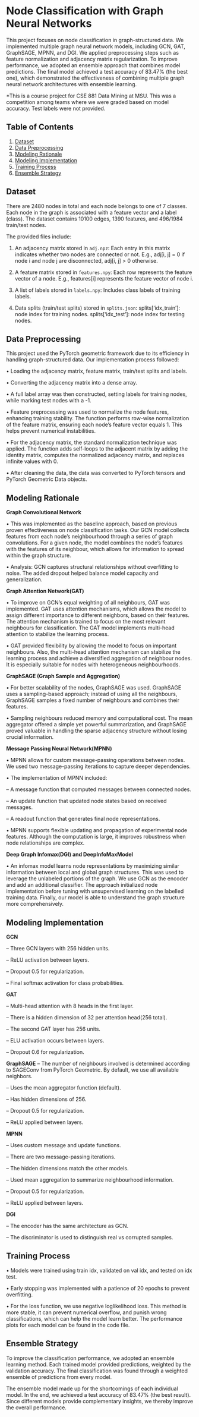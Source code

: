 # Node Classification with Graph Neural Networks
This project focuses on node classification in graph-structured data. We implemented multiple graph neural network models, including GCN, GAT, GraphSAGE, MPNN, and DGI. We applied preprocessing steps such as feature normalization and adjacency matrix regularization. To improve performance, we adopted an ensemble approach that combines model predictions. The final model achieved a test accuracy of 83.47% (the best one), which demonstrated the effectiveness of combining multiple graph neural network architectures with ensemble learning.

*This is a course project for CSE 881 Data Mining at MSU. This was a competition among teams where we were graded based on model accuracy. Test labels were not provided.

## Table of Contents
1. [Dataset](#dataset)
2. [Data Preprocessing](#data-preprocessing)
3. [Modeling Rationale](#modeling-rationale)
4. [Modeling Implementation](#modeling-implementation)
5. [Training Process](#training-process)
6. [Ensemble Strategy](#ensemble-strategy)

## Dataset
There are 2480 nodes in total and each node belongs to one of 7 classes. Each node in the graph is associated with a feature vector and a label (class). The dataset contains 10100 edges, 1390 features, and 496/1984 train/test nodes.

The provided files include:

1. An adjacency matrix stored in `adj.npz`: Each entry in this matrix indicates whether two nodes are connected or not. E.g., adj[i, j] = 0 if node i and node j are disconnected, adj[i, j] > 0 otherwise.
   
2. A feature matrix stored in `features.npy`: Each row represents the feature vector of a node. E.g., features[i] represents the feature vector of node i.
   
3. A list of labels stored in `labels.npy`: Includes class labels of training labels.
   
4. Data splits (train/test splits) stored in `splits.json`: splits[‘idx_train’]: node index for training nodes. splits[‘idx_test’]: node index for testing nodes.

## Data Preprocessing
This project used the PyTorch geometric framework due to its efficiency in handling graph-structured data. Our implementation process followed:

• Loading the adjacency matrix, feature matrix, train/test splits and labels.

• Converting the adjacency matrix into a dense array.

• A full label array was then constructed, setting labels for training nodes, while marking test nodes with a -1.

• Feature preprocessing was used to normalize the node features, enhancing training stability. The function performs row-wise normalization of the feature matrix, ensuring each node’s feature vector equals 1. This helps prevent numerical instabilities.

• For the adjacency matrix, the standard normalization technique was applied. The function adds self-loops to the adjacent matrix by adding the identity matrix, computes the normalized adjacency matrix, and replaces infinite values with 0.

• After cleaning the data, the data was converted to PyTorch tensors and PyTorch Geometric Data objects.

## Modeling Rationale
**Graph Convolutional Network**

• This was implemented as the baseline approach, based on previous proven effectiveness on node classification tasks. Our GCN model collects features from each node’s neighbourhood through a series of graph convolutions. For a given node, the model combines the node’s features with the features of its neighbour, which allows for information to spread within the graph structure.

• Analysis: GCN captures structural relationships without overfitting to noise. The added dropout helped balance model capacity and generalization.

**Graph Attention Network(GAT)**

• To improve on GCN’s equal weighting of all neighbours, GAT was implemented. GAT uses attention mechanisms, which allows the model to assign different importance to different neighbors, based on their features. The attention mechanism is trained to focus on the most relevant neighbours for classification. The GAT model implements multi-head attention to stabilize the learning process.

• GAT provided flexibility by allowing the model to focus on important neighbours. Also, the multi-head attention mechanism can stabilize the learning process and achieve a diversified aggregation of neighbour nodes. It is especially suitable for nodes with heterogeneous neighbourhoods.

**GraphSAGE (Graph Sample and Aggregation)**

• For better scalability of the nodes, GraphSAGE was used. GraphSAGE uses a sampling-based approach; instead of using all the neighbours, GraphSAGE samples a fixed number
of neighbours and combines their features.

• Sampling neighbours reduced memory and computational cost. The mean aggregator offered a simple yet powerful summarization, and GraphSAGE proved valuable in handling the sparse adjacency structure without losing crucial information.

**Message Passing Neural Network(MPNN)**

• MPNN allows for custom message-passing operations between nodes. We used two message-passing iterations to capture deeper dependencies.

• The implementation of MPNN included:

– A message function that computed messages between connected nodes.

– An update function that updated node states based on received messages.

– A readout function that generates final node representations.

• MPNN supports flexible updating and propagation of experimental node features. Although the computation is large, it improves robustness when node relationships
are complex.

**Deep Graph Infomax(DGI) and DeepInfoMaxModel**

• An infomax model learns node representations by maximizing similar information between local and global graph structures. This was used to leverage the unlabeled portions of the graph. We use GCN as the encoder and add an additional classifier. The approach initialized node implementation before tuning with unsupervised learning on the labelled training data. Finally, our model is able to understand the graph structure more comprehensively.

## Modeling Implementation
**GCN**

– Three GCN layers with 256 hidden units.

– ReLU activation between layers.

– Dropout 0.5 for regularization.

– Final softmax activation for class probabilities.

**GAT**

– Multi-head attention with 8 heads in the first layer.

– There is a hidden dimension of 32 per attention head(256 total).

– The second GAT layer has 256 units.

– ELU activation occurs between layers.

– Dropout 0.6 for regularization.

**GraphSAGE**
– The number of neighbours involved is determined according to SAGEConv from PyTorch Geometric. By default, we use all available neighbors.

– Uses the mean aggregator function (default).

– Has hidden dimensions of 256.

– Dropout 0.5 for regularization.

– ReLU applied between layers.

**MPNN**

– Uses custom message and update functions.

– There are two message-passing iterations.

– The hidden dimensions match the other models.

– Used mean aggregation to summarize neighbourhood information.

– Dropout 0.5 for regularization.

– ReLU applied between layers.

**DGI**

– The encoder has the same architecture as GCN.

– The discriminator is used to distinguish real vs corrupted samples.

## Training Process

• Models were trained using train idx, validated on val idx, and tested on idx test.

• Early stopping was implemented with a patience of 20 epochs to prevent overfitting.

• For the loss function, we use negative loglikelihood loss. This method is more stable, it can prevent numerical overflow, and punish wrong classifications, which can help the model learn better. The performance plots for each model can be found in the code file.

## Ensemble Strategy
To improve the classification performance, we adopted an ensemble learning method. Each trained model provided predictions, weighted by the validation accuracy. The final classification was found through a weighted ensemble of predictions from every model. 

The ensemble model made up for the shortcomings of each individual model. In the end, we achieved a test accuracy of 83.47% (the best result). Since different models provide complementary insights, we thereby improve the overall performance.
